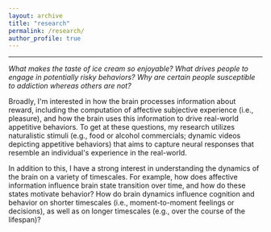```yaml
---
layout: archive
title: "research"
permalink: /research/
author_profile: true
---
```


----
<i>What makes the taste of ice cream so enjoyable? What drives people to engage in potentially risky behaviors? Why are certain people susceptible to addiction whereas others are not?</i>

Broadly, I'm interested in how the brain processes information about reward, including the computation of affective subjective experience (i.e., pleasure), and how the brain uses this information to drive real-world appetitive behaviors. To get at these questions, my research utilizes naturalistic stimuli (e.g., food or alcohol commercials; dynamic videos depicting appetitive behaviors) that aims to capture neural responses that resemble an individual's experience in the real-world.

In addition to this, I have a strong interest in understanding the dynamics of the brain on a variety of timescales. For example, how does affective information influence brain state transition over time, and how do these states motivate behavior? How do brain dynamics influence cognition and behavior on shorter timescales (i.e., moment-to-moment feelings or decisions), as well as on longer timescales (e.g., over the course of the lifespan)?

<!-- Finally, I have a pet-interest in studies that have direct applications to social justice and public policy.  -->
